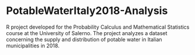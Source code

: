 # PotableWaterItaly2018-Analysis
R project developed for the Probability Calculus and Mathematical Statistics course at the University of Salerno. The project analyzes a dataset concerning the supply and distribution of potable water in Italian municipalities in 2018.
